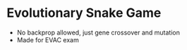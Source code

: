 # Evolutionary Snake Game

- No backprop allowed, just gene crossover and mutation
- Made for EVAC exam
